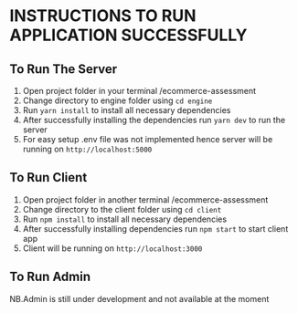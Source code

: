 # INSTRUCTIONS TO RUN APPLICATION SUCCESSFULLY

## To Run The Server

1.  Open project folder in your terminal /ecommerce-assessment
2.  Change directory to engine folder using `cd engine`
3.  Run `yarn install` to install all necessary dependencies
4.  After successfully installing the dependencies run `yarn dev` to run the server
5.  For easy setup .env file was not implemented hence server will be running on `http://localhost:5000`

<!-- To Run The Client -->

## To Run Client

1.  Open project folder in another terminal /ecommerce-assessment
2.  Change directory to the client folder using `cd client`
3.  Run `npm install` to install all necessary dependencies
4.  After successfully installing dependencies run `npm start` to start client app
5.  Client will be running on `http://localhost:3000`

## To Run Admin

NB.Admin is still under development and not available at the moment
